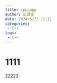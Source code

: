 ```yaml
---
title: cpppppp
author: 邱荔枝
date: 2024/6/23 11:11
categories:
 - C++
tags:
 - C++
---
```

# 1111


22222

